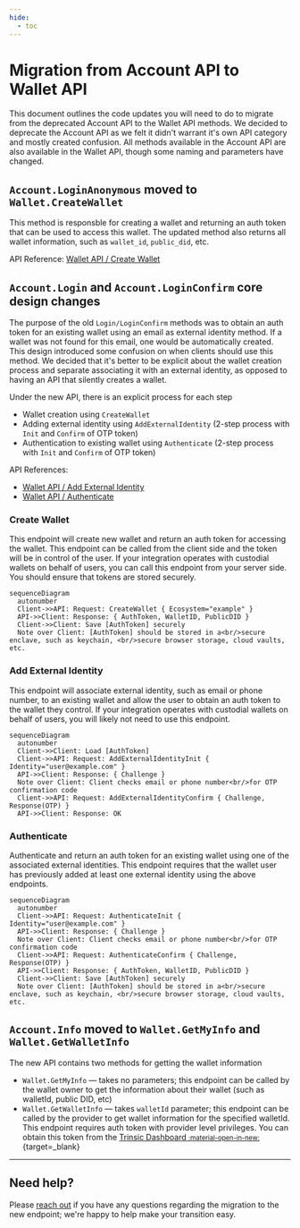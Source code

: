 ```yaml
---
hide:
  - toc
---
```


# Migration from Account API to Wallet API

This document outlines the code updates you will need to do to migrate from the deprecated Account API to the Wallet API methods. We decided to deprecate the Account API
as we felt it didn't warrant it's own API category and mostly created confusion. All methods available in the Account API are also available in the Wallet API, though some naming and parameters have changed.

## `Account.LoginAnonymous` moved to `Wallet.CreateWallet`

This method is responsble for creating a wallet and returning an auth token that can be used to access this wallet. The updated method also returns all wallet information, such as `wallet_id`, `public_did`, etc.

API Reference: [Wallet API / Create Wallet](/reference/services/wallet-service/#create-wallet)

## `Account.Login` and `Account.LoginConfirm` core design changes

The purpose of the old `Login/LoginConfirm` methods was to obtain an auth token for an existing wallet using an email as external identity method. If a wallet was not found for this email, one would be automatically created. This design introduced some confusion on when clients should use this method. We decided that it's better to be explicit about the wallet creation process and separate associating it with an external identity, as opposed to having an API that silently creates a wallet.

Under the new API, there is an explicit process for each step

- Wallet creation using `CreateWallet`
- Adding external identity using `AddExternalIdentity` (2-step process with `Init` and `Confirm` of OTP token)
- Authentication to existing wallet using `Authenticate` (2-step process with `Init` and `Confirm` of OTP token)

API References:

- [Wallet API / Add External Identity](/reference/services/wallet-service/#add-external-identity)
- [Wallet API / Authenticate](/reference/services/wallet-service/#authenticate)

### Create Wallet

This endpoint will create new wallet and return an auth token for accessing the wallet. This endpoint can be called from the client side and the token will be in control of the user.
If your integration operates with custodial wallets on behalf of users, you can call this endpoint from your server side. You should ensure that tokens are stored securely.

``` mermaid
sequenceDiagram
  autonumber
  Client->>API: Request: CreateWallet { Ecosystem="example" }
  API->>Client: Response: { AuthToken, WalletID, PublicDID }
  Client->>Client: Save [AuthToken] securely
  Note over Client: [AuthToken] should be stored in a<br/>secure enclave, such as keychain, <br/>secure browser storage, cloud vaults, etc.
```

### Add External Identity

This endpoint will associate external identity, such as email or phone number, to an existing wallet and allow the user to obtain an auth token to the wallet they control.
If your integration operates with custodial wallets on behalf of users, you will likely not need to use this endpoint.

``` mermaid
sequenceDiagram
  autonumber
  Client->>Client: Load [AuthToken]
  Client->>API: Request: AddExternalIdentityInit { Identity="user@example.com" }
  API->>Client: Response: { Challenge }
  Note over Client: Client checks email or phone number<br/>for OTP confirmation code
  Client->>API: Request: AddExternalIdentityConfirm { Challenge, Response(OTP) }
  API->>Client: Response: OK
```

### Authenticate

Authenticate and return an auth token for an existing wallet using one of the associated external identities.
This endpoint requires that the wallet user has previously added at least one external identity using the above endpoints.

``` mermaid
sequenceDiagram
  autonumber
  Client->>API: Request: AuthenticateInit { Identity="user@example.com" }
  API->>Client: Response: { Challenge }
  Note over Client: Client checks email or phone number<br/>for OTP confirmation code
  Client->>API: Request: AuthenticateConfirm { Challenge, Response(OTP) }
  API->>Client: Response: { AuthToken, WalletID, PublicDID }
  Client->>Client: Save [AuthToken] securely
  Note over Client: [AuthToken] should be stored in a<br/>secure enclave, such as keychain, <br/>secure browser storage, cloud vaults, etc.
```

## `Account.Info` moved to `Wallet.GetMyInfo` and `Wallet.GetWalletInfo`

The new API contains two methods for getting the wallet information

- `Wallet.GetMyInfo` — takes no parameters; this endpoint can be called by the wallet owner to get the information about their wallet (such as walletId, public DID, etc)
- `Wallet.GetWalletInfo` — takes `walletId` parameter; this endpoint can be called by the provider to get wallet information for the specified walletId. This endpoint requires auth token with provider level privileges. You can obtain this token from the [Trinsic Dashboard <small>:material-open-in-new:</small>](https://dashboard.trinsic.id){target=_blank}

---

## Need help?

Please [reach out](/support) if you have any questions regarding the migration to the new endpoint; we're happy to help make your transition easy.
